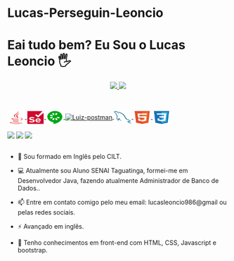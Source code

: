 # Lucas-Perseguin-Leoncio
<h1 align="left">Eai tudo bem? Eu Sou o Lucas Leoncio 🖐</h1>

<div align="center">
  <a href="https://github.com/Lwkazix">
  <img height="180em" src="https://github-readme-stats.vercel.app/api?username=Lwkazix&show_icons=true&theme=highcontrast&include_all_commits=true&count_private=true"/>
  <img height="180em" src="https://github-readme-stats.vercel.app/api/top-langs/?username=Lwkazix&layout=compact&langs_count=7&theme=highcontrast"/>
</div>
 
  ##
<div style="display: inline_block"><br>
  <img align="center" alt="Luiz-Java" height="30" width="40" src="https://raw.githubusercontent.com/devicons/devicon/master/icons/java/java-plain.svg">
  <img align="center" alt="Luiz-Selenium" height="30" width="40" src="https://raw.githubusercontent.com/devicons/devicon/master/icons/selenium/selenium-original.svg">
  <img align="center" alt="Luiz-cucumber" height="30" width="40" src="https://raw.githubusercontent.com/devicons/devicon/master/icons/cucumber/cucumber-plain.svg">
  <img align="center" alt="Luiz-postman" height="30" width="40" src="https://github.com/kilianpaquier/devicon/blob/develop/icons/postman/postman-plain.svg">
  <img align="center" alt="Luiz-React" height="30" width="40" src="https://raw.githubusercontent.com/devicons/devicon/master/icons/mysql/mysql-plain.svg">
  <img align="center" alt="Luiz-HTML" height="30" width="40" src="https://raw.githubusercontent.com/devicons/devicon/master/icons/html5/html5-original.svg">
  <img align="center" alt="Luiz-CSS" height="30" width="40" src="https://raw.githubusercontent.com/devicons/devicon/master/icons/css3/css3-original.svg">
</div>
  <br>
  
<div>
  <a href="https://www.instagram.com/luizbrgs/" target="_blank"><img src="https://img.shields.io/badge/-Instagram-%23E4405F?style=for-the-badge&logo=instagram&logoColor=white" target="_blank"></a>
  <a href = "mailto:luizeduardobrgs@gmail.com"><img src="https://img.shields.io/badge/-Gmail-%23333?style=for-the-badge&logo=gmail&logoColor=white" target="_blank"></a>
  <a href="https://www.linkedin.com/in/lucas-perseguin-leoncio-7a229527a/" target="_blank"><img src="https://img.shields.io/badge/-LinkedIn-%230077B5?style=for-the-badge&logo=linkedin&logoColor=white" target="_blank"></a> 
  
  ##
  
- 🔭 Sou formado em Inglês pelo CILT.

- 💻 Atualmente sou Aluno SENAI Taguatinga, formei-me em Desenvolvedor Java, fazendo atualmente Administrador de Banco de Dados..

- 📫 Entre em contato comigo pelo meu email: lucasleoncio986@gmail ou pelas redes sociais.

- ⚡ Avançado em inglês.

- 🌱 Tenho conhecimentos em front-end com HTML, CSS, Javascript e bootstrap.
